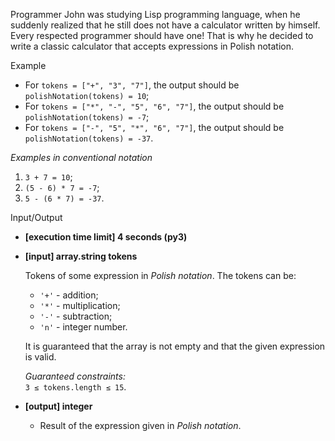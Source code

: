 
Programmer John was studying Lisp programming language, when he suddenly realized that he still does not have a calculator written by himself. Every respected programmer should have one! That is why he decided to write a classic calculator that accepts expressions in  Polish notation.

Example

-   For  `tokens = ["+", "3", "7"]`, the output should be  
    `polishNotation(tokens) = 10`;
-   For  `tokens = ["*", "-", "5", "6", "7"]`, the output should be  
    `polishNotation(tokens) = -7`;
-   For  `tokens = ["-", "5", "*", "6", "7"]`, the output should be  
    `polishNotation(tokens) = -37`.

_Examples in conventional notation_

1.  `3 + 7 = 10`;
2.  `(5 - 6) * 7 = -7`;
3.  `5 - (6 * 7) = -37`.

Input/Output

-   **[execution time limit] 4 seconds (py3)**
    
-   **[input] array.string tokens**
    
    Tokens of some expression in  _Polish notation_. The tokens can be:
    
    -   `'+'`  - addition;
    -   `'*'`  - multiplication;
    -   `'-'`  - subtraction;
    -   `'n'`  - integer number.
    
    It is guaranteed that the array is not empty and that the given expression is valid.
    
    _Guaranteed constraints:_  
    `3 ≤ tokens.length ≤ 15`.
    
-   **[output] integer**
    
    -   Result of the expression given in  _Polish notation_.
